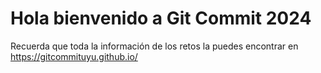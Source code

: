 # Hola bienvenido a Git Commit 2024 

Recuerda que toda la información de los retos la puedes encontrar en https://gitcommituyu.github.io/
